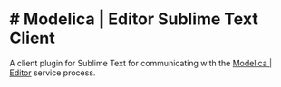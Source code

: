 # # Modelica | Editor Sublime Text Client

A client plugin for Sublime Text for communicating with the [Modelica | Editor](https://github.com/THM-MoTE/mope-server/)
service process.

